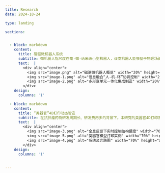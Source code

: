```yaml
---
title: Research
date: 2024-10-24

type: landing

sections:


  - block: markdown
    content:
      title: 磁驱微机器人系统
      subtitle: 微机器人指尺度在毫-微-纳米级小型机器人，该类机器人能够基于物理场驱动在封闭人体环境执行任务，有望成为颠覆性新兴医疗器械。针对现有微机器人运动效率低、感知能力弱、运动控制难的问题，本研究提出自主形变仿生微机器人本体创成技术，首创环境感知多形变单元一体化集成微机器人；提出微机器人跨域多模态运动控制方法，大幅提升封闭非结构环境下微机器人适应性与作业能力。
      text:  |  
        <div align="center">
          <img src="image.png" alt="磁驱微机器人概览" width="20%" height="auto">
          <img src="image-1.png" alt="信息融合“人-机-环”协调控制" width="20%" height="auto">
          <img src="image-2.png" alt="多形变单元一体化集成制造" width="20%" height="auto">
        </div>
    design:
      columns: '1'

  - block: markdown
    content:
      title: “类器官”4D打印动态智造
      subtitle: 在抗肿瘤药物研发周期长、研发费用多的背景下，本研究的类器官4D打印系统采用了基于全息成像实时反馈的重建算法，通过将数字全息显微技术与DMD 光固化微加工系统相结合，实现了对类器官硬度第4维的精准控制（精度±1kPa）。类器官的使用可以极大缩短试验周期并降低成本。该项研究的4D打印系统为抗肿瘤药物的研发、个性化药物的设计和制造以及生物4D打印技术的快速操作创造了捷径。 
      text:  |  
        <div align="center">
          <img src="image-3.png" alt="全息反馈下实时控制结构硬度" width="70%" height="auto">
          <img src="image-5.png" alt="类器官模型打印实例" width="70%" height="auto">
          <img src="image-4.png" alt="系统及光路图" width="70%" height="auto">
        </div>
    design:
      columns: '1'
      
      
---
```

